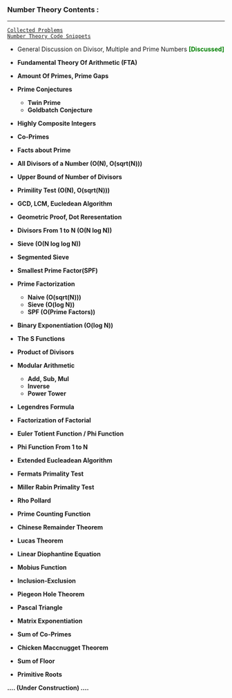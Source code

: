 

### Number Theory Contents :
- - - - - - - - -

[`Collected Problems`](https://github.com/nightwatchman17/CP-Playbook/blob/main/TopicWise/Number%20Theory/Handpicked%20Problems.md)  
[`Number Theory Code Snippets`](https://github.com/nightwatchman17/CP-Playbook/tree/main/TopicWise/Number%20Theory/NT%20Snippets)



- General Discussion on Divisor, Multiple and Prime Numbers <span style="color: Green;"><b>[Discussed]<b></span>
- Fundamental Theory Of Arithmetic (FTA)
- Amount Of Primes, Prime Gaps
- Prime Conjectures
    - Twin Prime
    - Goldbatch Conjecture
- Highly Composite Integers
- Co-Primes
- Facts about Prime
- All Divisors of a Number (O(N), O(sqrt(N)))
- Upper Bound of Number of Divisors
- Primility Test (O(N), O(sqrt(N)))
- GCD, LCM, Eucledean Algorithm
- Geometric Proof, Dot Reresentation
- Divisors From 1 to N (O(N log N))
- Sieve (O(N log log N))
- Segmented Sieve
- Smallest Prime Factor(SPF)
- Prime Factorization
    - Naive (O(sqrt(N)))
    - Sieve (O(log N))
    - SPF (O(Prime Factors))
- Binary Exponentiation (O(log N))

- The S Functions
- Product of Divisors
- Modular Arithmetic
    - Add, Sub, Mul
    - Inverse
    - Power Tower
- Legendres Formula
- Factorization of Factorial
- Euler Totient Function / Phi Function
- Phi Function From 1 to N
- Extended Eucleadean Algorithm
- Fermats Primality Test
- Miller Rabin Primality Test
- Rho Pollard
- Prime Counting Function
- Chinese Remainder Theorem
- Lucas Theorem
- Linear Diophantine Equation
- Mobius Function
- Inclusion-Exclusion
- Piegeon Hole Theorem
- Pascal Triangle
- Matrix Exponentiation
- Sum of Co-Primes
- Chicken Maccnugget Theorem
- Sum of Floor
- Primitive Roots

.... (Under Construction) ....



